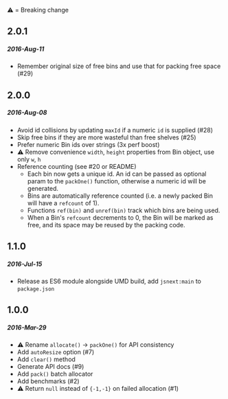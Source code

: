 :warning: = Breaking change

## 2.0.1
##### 2016-Aug-11
* Remember original size of free bins and use that for packing free space (#29)

## 2.0.0
##### 2016-Aug-08
* Avoid id collisions by updating `maxId` if a numeric `id` is supplied (#28)
* Skip free bins if they are more wasteful than free shelves (#25)
* Prefer numeric Bin ids over strings (3x perf boost)
* :warning: Remove convenience `width`, `height` properties from Bin object, use only `w`, `h`
* Reference counting (see #20 or README)
  * Each bin now gets a unique id.  An id can be passed as optional param to the
    `packOne()` function, otherwise a numeric id will be generated.
  * Bins are automatically reference counted (i.e. a newly packed Bin will have a `refcount` of 1).
  * Functions `ref(bin)` and `unref(bin)` track which bins are being used.
  * When a Bin's `refcount` decrements to 0, the Bin will be marked as free,
    and its space may be reused by the packing code.

## 1.1.0
##### 2016-Jul-15
* Release as ES6 module alongside UMD build, add `jsnext:main` to `package.json`

## 1.0.0
##### 2016-Mar-29
* :warning: Rename `allocate()` -> `packOne()` for API consistency
* Add `autoResize` option (#7)
* Add `clear()` method
* Generate API docs (#9)
* Add `pack()` batch allocator
* Add benchmarks (#2)
* :warning: Return `null` instead of `{-1,-1}` on failed allocation (#1)
